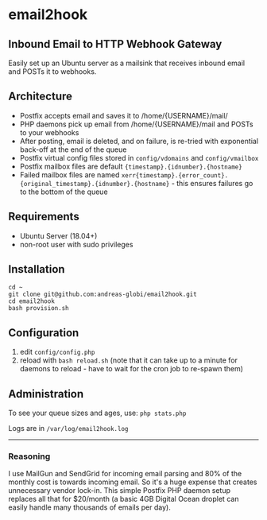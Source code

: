 # email2hook

## Inbound Email to HTTP Webhook Gateway

Easily set up an Ubuntu server as a mailsink that receives inbound email and POSTs it to webhooks.

## Architecture

 - Postfix accepts email and saves it to /home/{USERNAME}/mail/
 - PHP daemons pick up email from /home/{USERNAME}/mail and POSTs to your webhooks
 - After posting, email is deleted, and on failure, is re-tried with exponential back-off at the end of the queue
 - Postfix virtual config files stored in `config/vdomains` and `config/vmailbox`
 - Postfix mailbox files are default `{timestamp}.{idnumber}.{hostname}`
 - Failed mailbox files are named `xerr{timestamp}.{error_count}.{original_timestamp}.{idnumber}.{hostname}` - this ensures failures go to the bottom of the queue

## Requirements

 - Ubuntu Server (18.04+)
 - non-root user with sudo privileges
 
## Installation

```
cd ~
git clone git@github.com:andreas-globi/email2hook.git
cd email2hook
bash provision.sh
```

## Configuration

1. edit `config/config.php`
2. reload with `bash reload.sh` (note that it can take up to a minute for daemons to reload - have to wait for the cron job to re-spawn them)

## Administration

To see your queue sizes and ages, use: `php stats.php`

Logs are in `/var/log/email2hook.log`

---

### Reasoning

I use MailGun and SendGrid for incoming email parsing and 80% of the monthly cost is towards incoming email. So it's a huge expense that creates unnecessary vendor lock-in.
This simple Postfix PHP daemon setup replaces all that for $20/month (a basic 4GB Digital Ocean droplet can easily handle many thousands of emails per day).
